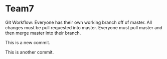 # Team7


Git Workflow: 
Everyone has their own working branch off of master.
All changes must be pull requested into master.
Everyone must pull master and then merge master into their branch.

This is a new commit.

This is another commit.

